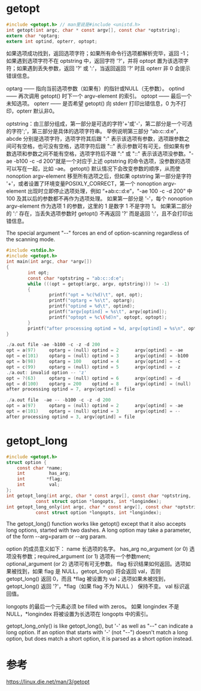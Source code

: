 ﻿# getopt
```c
#include <getopt.h> // man里说是#include <unistd.h>
int getopt(int argc, char * const argv[], const char *optstring);
extern char *optarg;
extern int optind, opterr, optopt;
```
如果选项成功找到，返回选项字符；如果所有命令行选项都解析完毕，返回 -1；如果遇到选项字符不在 optstring 中，返回字符 '?'，并将 optopt 置为该选项字符；如果遇到丢失参数，返回 '?' 或 ':'，当返回返回 '?' 时且 opterr 非 0 会提示错误信息。

optarg —— 指向当前选项参数（如果有）的指针或NULL（无参数）。
optind —— 再次调用 getopt() 时下一个 argv-element 的索引。
optopt —— 最后一个未知选项。
opterr ­—— 是否希望 getopt() 向 stderr 打印出错信息，0 为不打印，opterr 默认非0。

optstring：由三部分组成，第一部分是可选的字符'+'或'-'，第二部分是一个可选的字符';'，第三部分是具体的选项字符串。
举例说明第三部分 “ab:c::d:e”，abcde 分别是选项字符，选项字符其后跟 ":" 表示该选项有参数，选项跟参数之间可有空格，也可没有空格，选项字符后跟 "::" 表示参数可有可无，但如果有参数选项和参数之间不能有空格，选项字符后不跟 ":" 或 "::" 表示该选项没参数。"-ae -b100 -c -d 200"就是一个对应于上述 optstring 的命令选项，没参数的选项可以写在一起，比如 -ae。
getopt() 默认情况下会改变参数的顺序，从而使 nonoption argv-element 移至所有选项之后，但如果 optstring 第一部分是字符 '+'，或者设置了环境变量POSIXLY_CORRECT，第一个 nonoption argv-element 出现时立即停止选项处理，例如 “+ab:c::d:e”，"-ae 100 -c -d 200" 中 100 及其以后的参数都不再作为选项处理。
如果第一部分是 '-'，每个 nonoption argv-element 作为选项 1 的参数，这里的 1 是数字 1 不是字符 1。
如果第二部分的 ':' 存在，当丢失选项参数时 getopt() 不再返回 '?' 而是返回 ':'，且不会打印出错信息。

The special argument "--" forces an end of option-scanning regardless of the scanning mode.
```c
#include <stdio.h>
#include <getopt.h>
int main(int argc, char *argv[])
{
        int opt;
        const char *optstring = "ab:c::d:e";
        while (((opt = getopt(argc, argv, optstring))) != -1)
        {
                printf("opt = %c(%d)\t", opt, opt);
                printf("optarg = %s\t", optarg);
                printf("optind = %d\t", optind);
                printf("argv[optind] = %s\t", argv[optind]);
                printf("optopt = %c\(%d)n", optopt, optopt);
        }
        printf("after processing optind = %d, argv[optind] = %s\n", optind, argv[optind]);
}

./a.out file -ae -b100 -c -z -d 200
opt = a(97)     optarg = (null) optind = 2      argv[optind] = -ae      optopt = (0)
opt = e(101)    optarg = (null) optind = 3      argv[optind] = -b100    optopt = (0)
opt = b(98)     optarg = 100    optind = 4      argv[optind] = -c       optopt = (0)
opt = c(99)     optarg = (null) optind = 5      argv[optind] = -z       optopt = (0)
./a.out: invalid option -- 'z'
opt = ?(63)     optarg = (null) optind = 6      argv[optind] = -d       optopt = z(122)
opt = d(100)    optarg = 200    optind = 8      argv[optind] = (null)   optopt = z(122)
after processing optind = 7, argv[optind] = file

./a.out file  -ae -- -b100 -c -z -d 200
opt = a(97)     optarg = (null) optind = 2      argv[optind] = -ae      optopt = (0)
opt = e(101)    optarg = (null) optind = 3      argv[optind] = --       optopt = (0)
after processing optind = 3, argv[optind] = file
```
# getopt_long
```c
#include <getopt.h>
struct option {
    const char *name;
    int         has_arg;
    int        *flag;
    int         val;
};
int getopt_long(int argc, char * const argv[], const char *optstring,
           const struct option *longopts, int *longindex);
int getopt_long_only(int argc, char * const argv[], const char *optstring,
           const struct option *longopts, int *longindex);
```
The getopt_long() function works like getopt() except that it also accepts long options, started with two dashes. A long option may take a parameter, of the form --arg=param or --arg param.

option 的成员意义如下：
name
长选项的名字。
has_arg
no_argument (or 0) 选项没有参数；required_argument (or 1) 选项有一个参数ment; optional_argument (or 2) 选项可有可无参数。
flag
标识结果如何返回。选项如果被找到，如果 flag 是 NULL，getopt_long() 将会返回 val，否则 getopt_long() 返回 0，而且 *flag 被设置为 val；选项如果未被找到，getopt_long() 返回 '?'，*flag（如果 flag 不为 NULL ） 保持不变。
val
标识返回值。

longopts 的最后一个元素必须 be filled with zeros。
如果 longindex 不是 NULL，*longindex 将被设置为长选项在 longopts 中的索引。

getopt_long_only() is like getopt_long(), but '-' as well as "--" can indicate a long option. If an option that starts with '-' (not "--") doesn't match a long option, but does match a short option, it is parsed as a short option instead.
# 参考
https://linux.die.net/man/3/getopt
